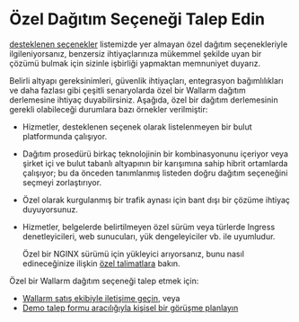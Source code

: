 # Özel Dağıtım Seçeneği Talep Edin

[desteklenen seçenekler](../supported-deployment-options.md) listemizde yer almayan özel dağıtım seçenekleriyle ilgileniyorsanız, benzersiz ihtiyaçlarınıza mükemmel şekilde uyan bir çözümü bulmak için sizinle işbirliği yapmaktan memnuniyet duyarız.

Belirli altyapı gereksinimleri, güvenlik ihtiyaçları, entegrasyon bağımlılıkları ve daha fazlası gibi çeşitli senaryolarda özel bir Wallarm dağıtım derlemesine ihtiyaç duyabilirsiniz. Aşağıda, özel bir dağıtım derlemesinin gerekli olabileceği durumlara bazı örnekler verilmiştir:

* Hizmetler, desteklenen seçenek olarak listelenmeyen bir bulut platformunda çalışıyor.
* Dağıtım prosedürü birkaç teknolojinin bir kombinasyonunu içeriyor veya şirket içi ve bulut tabanlı altyapının bir karışımına sahip hibrit ortamlarda çalışıyor; bu da önceden tanımlanmış listeden doğru dağıtım seçeneğini seçmeyi zorlaştırıyor.
* Özel olarak kurgulanmış bir trafik aynası için bant dışı bir çözüme ihtiyaç duyuyorsunuz.
* Hizmetler, belgelerde belirtilmeyen özel sürüm veya türlerde Ingress denetleyicileri, web sunucuları, yük dengeleyiciler vb. ile uyumludur.

    Özel bir NGINX sürümü için yükleyici arıyorsanız, bunu nasıl edineceğinize ilişkin [özel talimatlara](custom-nginx-version.md) bakın.

Özel bir Wallarm dağıtım seçeneği talep etmek için:

* [Wallarm satış ekibiyle iletişime geçin](mailto:sales@wallarm.com?subject=Request%20for%20custom%20Wallarm%20deployment&body=Hello%20Wallarm%20Sales%20Team%2C%0AI%27m%20writing%20to%20explore%20a%20Wallarm%20deployment%20option%20for%20my%20product%20security.%20I%20couldn%27t%20find%20what%20I%20need%20among%20the%20listed%20options%20in%20your%20documentation%2C%20and%20I%20would%20appreciate%20your%20help%20to%20explore%20the%20possibilities.%0AI%20would%20be%20happy%20to%20schedule%20a%20call%20with%20you%20to%20discuss%20my%20requirements%20in%20detail.%0AThank%20you%20for%20your%20time%20and%20assistance.), veya
* [Demo talep formu aracılığıyla kişisel bir görüşme planlayın](https://www.wallarm.com/request-demo)